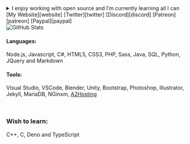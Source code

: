 <details>
  <summary>I enjoy working with open source and I’m currently learning all I can</summary>
  😮 You found me! 🎃 
</details>
[My Website][website] [Twitter][twitter] [Discord][discord] [Patreon][patreon] [Paypal][paypal]

<br />

<img alt="GitHub Stats" src="https://github-readme-stats.vercel.app/api?username=zfbx&show_icons=true&hide_border=true&count_private=true&theme=dracula">

<br />


#### Languages:
Node.js, Javascript, C#, HTML5, CSS3, PHP, Sass, Java, SQL, Python, JQuery and Markdown

#### Tools:
Visual Studio, VSCode, Blender, Unity, Bootstrap, Photoshop, Illustrator, Jekyll, MariaDB, NGinxm, [A2Hosting](http://www.a2hosting.com/refer/194440)

<br />

### Wish to learn:
C++, C, Deno and TypeScript


[paypal]: https://paypal.me/zfbx
[patreon]: https://www.patreon.com/zfbx
[website]: https://bunny.cc
[twitter]: https://twitter.com/zfbTony
[discord]: https://discord.gg/Td7a6j4
